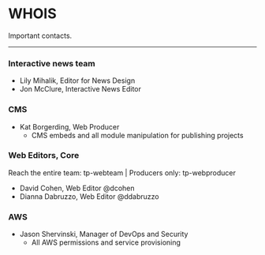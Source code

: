 # WHOIS

Important contacts.

---

### Interactive news team

* Lily Mihalik, Editor for News Design
* Jon McClure, Interactive News Editor

### CMS

* Kat Borgerding, Web Producer
  * CMS embeds and all module manipulation for publishing projects

### Web Editors, Core

Reach the entire team: tp-webteam \| Producers only:  tp-webproducer

* David Cohen, Web Editor @dcohen
* Dianna Dabruzzo, Web Editor @ddabruzzo

### AWS

* Jason Shervinski, Manager of DevOps and Security
  * All AWS permissions and service provisioning



